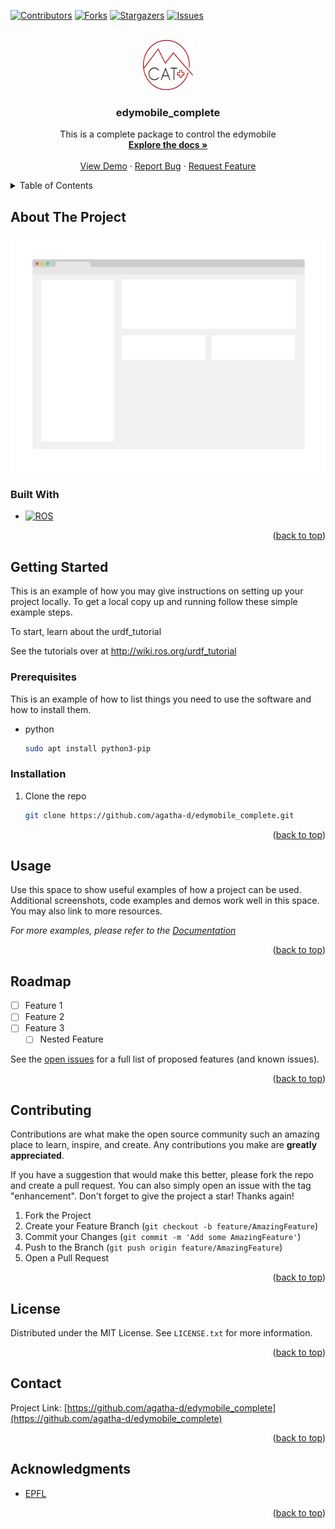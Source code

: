 
<a name="readme-top"></a>

<!-- PROJECT SHIELDS -->
[![Contributors][contributors-shield]][contributors-url]
[![Forks][forks-shield]][forks-url]
[![Stargazers][stars-shield]][stars-url]
[![Issues][issues-shield]][issues-url]

<br />
<div align="center">
  <a href="https://github.com/agatha-d/edymobile_complete">
    <img src="images/logo.png" alt="Logo" width="80" height="80">
  </a>

<h3 align="center">edymobile_complete</h3>

  <p align="center">
    This is a complete package to control the edymobile
    <br />
    <a href="https://github.com/agatha-d/edymobile_complete"><strong>Explore the docs »</strong></a>
    <br />
    <br />
    <a href="https://github.com/agatha-d/edymobile_complete">View Demo</a>
    ·
    <a href="https://github.com/agatha-d/edymobile_complete/issues">Report Bug</a>
    ·
    <a href="https://github.com/agatha-d/edymobile_complete/issues">Request Feature</a>
  </p>
</div>



<!-- TABLE OF CONTENTS -->
<details>
  <summary>Table of Contents</summary>
  <ol>
    <li>
      <a href="#about-the-project">About The Project</a>
      <ul>
        <li><a href="#built-with">Built With</a></li>
      </ul>
    </li>
    <li>
      <a href="#getting-started">Getting Started</a>
      <ul>
        <li><a href="#prerequisites">Prerequisites</a></li>
        <li><a href="#installation">Installation</a></li>
      </ul>
    </li>
    <li><a href="#usage">Usage</a></li>
    <li><a href="#roadmap">Roadmap</a></li>
    <li><a href="#contributing">Contributing</a></li>
    <li><a href="#license">License</a></li>
    <li><a href="#contact">Contact</a></li>
    <li><a href="#acknowledgments">Acknowledgments</a></li>
  </ol>
</details>



<!-- ABOUT THE PROJECT -->
## About The Project

[![EdyMobile][product-screenshot]](https://github.com/agatha-d/edymobile_complete)



### Built With

* [![ROS][Ros.org]][Ros-url]

<p align="right">(<a href="#readme-top">back to top</a>)</p>



<!-- GETTING STARTED -->
## Getting Started

This is an example of how you may give instructions on setting up your project locally.
To get a local copy up and running follow these simple example steps.

To start, learn about the urdf_tutorial

See the tutorials over at http://wiki.ros.org/urdf_tutorial


### Prerequisites

This is an example of how to list things you need to use the software and how to install them.
* python
  ```sh
  sudo apt install python3-pip
  ```

### Installation

1. Clone the repo
   ```sh
   git clone https://github.com/agatha-d/edymobile_complete.git
   ```

<p align="right">(<a href="#readme-top">back to top</a>)</p>



<!-- USAGE EXAMPLES -->
## Usage

Use this space to show useful examples of how a project can be used. Additional screenshots, code examples and demos work well in this space. You may also link to more resources.

_For more examples, please refer to the [Documentation](https://github.com/agatha-d/edymobile_complete)_

<p align="right">(<a href="#readme-top">back to top</a>)</p>



<!-- ROADMAP -->
## Roadmap

- [ ] Feature 1
- [ ] Feature 2
- [ ] Feature 3
    - [ ] Nested Feature

See the [open issues](https://github.com/agatha-d/edymobile_complete/issues) for a full list of proposed features (and known issues).

<p align="right">(<a href="#readme-top">back to top</a>)</p>



<!-- CONTRIBUTING -->
## Contributing

Contributions are what make the open source community such an amazing place to learn, inspire, and create. Any contributions you make are **greatly appreciated**.

If you have a suggestion that would make this better, please fork the repo and create a pull request. You can also simply open an issue with the tag "enhancement".
Don't forget to give the project a star! Thanks again!

1. Fork the Project
2. Create your Feature Branch (`git checkout -b feature/AmazingFeature`)
3. Commit your Changes (`git commit -m 'Add some AmazingFeature'`)
4. Push to the Branch (`git push origin feature/AmazingFeature`)
5. Open a Pull Request

<p align="right">(<a href="#readme-top">back to top</a>)</p>



<!-- LICENSE -->
## License

Distributed under the MIT License. See `LICENSE.txt` for more information.

<p align="right">(<a href="#readme-top">back to top</a>)</p>



<!-- CONTACT -->
## Contact

Project Link: [https://github.com/agatha-d/edymobile_complete](https://github.com/agatha-d/edymobile_complete)

<p align="right">(<a href="#readme-top">back to top</a>)</p>



<!-- ACKNOWLEDGMENTS -->
## Acknowledgments

* [EPFL](https://www.epfl.ch/en/)

<p align="right">(<a href="#readme-top">back to top</a>)</p>



<!-- MARKDOWN LINKS & IMAGES -->
<!-- https://www.markdownguide.org/basic-syntax/#reference-style-links -->
[contributors-shield]: https://img.shields.io/github/contributors/github_username/repo_name.svg?style=for-the-badge
[contributors-url]: https://github.com/github_username/repo_name/graphs/contributors
[forks-shield]: https://img.shields.io/github/forks/github_username/repo_name.svg?style=for-the-badge
[forks-url]: https://github.com/agatha-d/edymobile_complete/forks
[stars-shield]: https://img.shields.io/github/stars/github_username/repo_name.svg?style=for-the-badge
[stars-url]:https://github.com/agatha-d/edymobile_complete/stargazers
[issues-shield]: https://img.shields.io/github/issues/github_username/repo_name.svg?style=for-the-badge
[issues-url]: https://github.com/agatha-d/edymobile_complete/issues
[license-shield]: https://img.shields.io/github/license/github_username/repo_name.svg?style=for-the-badge
[license-url]: https://github.com/github_username/repo_name/blob/master/LICENSE.txt
[product-screenshot]: images/screenshot.png
[Ros.org]: https://img.shields.io/ros/v/humble/vision_msgs
[Ros-url]: https://www.ros.org/
